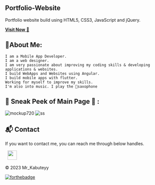## Portfolio-Website
Portfolio website build using HTML5, CSS3, JavaScript and jQuery.

<a href="https://qharny.github.io/" target="_blank">**Visit Now** 🚀</a>


## 📌About Me:
    I am a Mobile App Developer.
    I am a web designer.
    I am very passionate about improving my coding skills & developing applications & websites.
    I build WebApps and Websites using Angular.
    I build mobile apps with flutter.
    Working for myself to improve my skills.
    I'm also into music. I play the 🎷saxophone


## 📌 Sneak Peek of Main Page 🙈 :
![mockup720](https://user-images.githubusercontent.com/64949957/124947013-1f682080-e02d-11eb-977e-df3bbd4fa838*.png)
![ss](https://user-images.githubusercontent.com/64949957/159113640-d92665a8-f614-42b3-8456-66b97fc2e651*.png)


<h2>📬 Contact</h2>


If you want to contact me, you can reach me through below handles.

&nbsp;&nbsp;<a href="https://www.linkedin.com/in/manasseh-kabutey-58887123b/"><img src="https://www.felberpr.com/wp-content/uploads/linkedin-logo.png" width="30"></img></a>

© 2023 Mr_Kabuteyy


[![forthebadge](https://forthebadge.com/images/badges/built-with-love.svg)](https://forthebadge.com)
